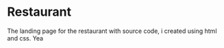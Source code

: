 # Restaurant
The landing page for the restaurant with source code, i created using html and css.
Yea
